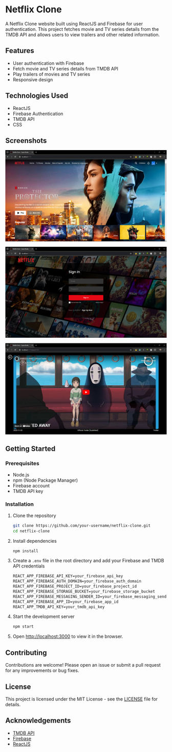 # Netflix Clone

A Netflix Clone website built using ReactJS and Firebase for user authentication. This project fetches movie and TV series details from the TMDB API and allows users to view trailers and other related information.

## Features

- User authentication with Firebase
- Fetch movie and TV series details from TMDB API
- Play trailers of movies and TV series
- Responsive design

## Technologies Used

- ReactJS
- Firebase Authentication
- TMDB API
- CSS

## Screenshots

![Home Page](./screenshots/home-page.png)

![Login Page](./screenshots/login-page.png)

![Video Player](./screenshots/player.png)

## Getting Started

### Prerequisites

- Node.js
- npm (Node Package Manager)
- Firebase account
- TMDB API key

### Installation

1. Clone the repository
    ```bash
    git clone https://github.com/your-username/netflix-clone.git
    cd netflix-clone
    ```

2. Install dependencies
    ```bash
    npm install
    ```

3. Create a `.env` file in the root directory and add your Firebase and TMDB API credentials
    ```env
    REACT_APP_FIREBASE_API_KEY=your_firebase_api_key
    REACT_APP_FIREBASE_AUTH_DOMAIN=your_firebase_auth_domain
    REACT_APP_FIREBASE_PROJECT_ID=your_firebase_project_id
    REACT_APP_FIREBASE_STORAGE_BUCKET=your_firebase_storage_bucket
    REACT_APP_FIREBASE_MESSAGING_SENDER_ID=your_firebase_messaging_sender_id
    REACT_APP_FIREBASE_APP_ID=your_firebase_app_id
    REACT_APP_TMDB_API_KEY=your_tmdb_api_key
    ```

4. Start the development server
    ```bash
    npm start
    ```

5. Open [http://localhost:3000](http://localhost:3000) to view it in the browser.

## Contributing

Contributions are welcome! Please open an issue or submit a pull request for any improvements or bug fixes.

## License

This project is licensed under the MIT License - see the [LICENSE](LICENSE) file for details.

## Acknowledgements

- [TMDB API](https://www.themoviedb.org/documentation/api)
- [Firebase](https://firebase.google.com/)
- [ReactJS](https://reactjs.org/)